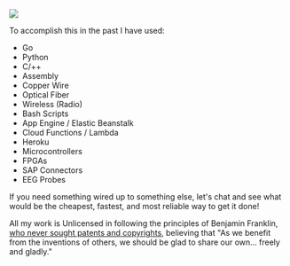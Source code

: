 <img align="center" src="https://gist.githubusercontent.com/jareklupinski/0a104d43e60b2030f29be2bd288fd9b2/raw/12a53b5ccdf96b47f93f91d402571b81031a3e5a/professor.gif" />


To accomplish this in the past I have used:
- Go
- Python
- C/++
- Assembly
- Copper Wire
- Optical Fiber
- Wireless (Radio)
- Bash Scripts
- App Engine / Elastic Beanstalk
- Cloud Functions / Lambda
- Heroku
- Microcontrollers
- FPGAs
- SAP Connectors
- EEG Probes

If you need something wired up to something else, let's chat and see what would be the cheapest, fastest, and most reliable way to get it done!

All my work is Unlicensed in following the principles of Benjamin Franklin, <a href="https://www.pbs.org/benfranklin/l3_inquiring_little.html">who never sought patents and copyrights</a>, believing that "As we benefit from the inventions of others, we should be glad to share our own... freely and gladly."
